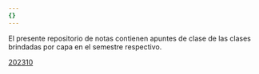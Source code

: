 ```yaml
---
{}
---
```

   
El presente repositorio de notas contienen apuntes de clase de las clases brindadas por capa en el semestre respectivo.         
         
[202310](../../../../202310.md)